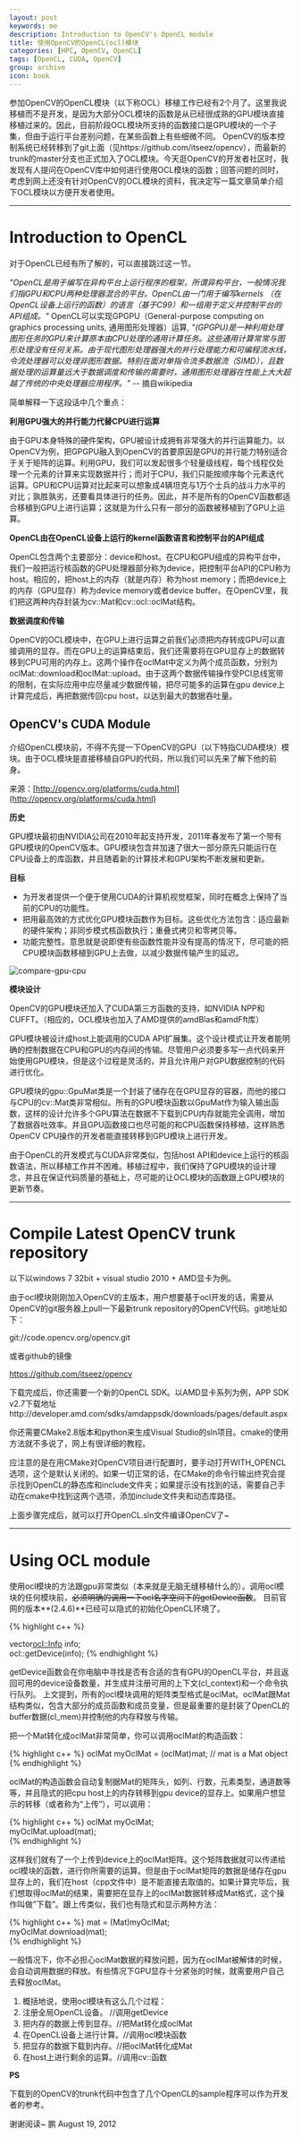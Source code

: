 ```yaml
---
layout: post
keywords: me
description: Introduction to OpenCV's OpenCL module
title: 使用OpenCV的OpenCL(ocl)模块
categories: [HPC, OpenCV, OpenCL]
tags: [OpenCL, CUDA, OpenCV]
group: archive
icon: book
---
```

参加OpenCV的OpenCL模块（以下称OCL）移植工作已经有2个月了。这里我说移植而不是开发，是因为大部分OCL模块的函数是从已经很成熟的GPU模块直接移植过来的。因此，目前阶段OCL模块所支持的函数接口是GPU模块的一个子集，但由于运行平台差别问题，在某些函数上有些细微不同。
OpenCV的版本控制系统已经转移到了git上面（见https://github.com/itseez/opencv），而最新的trunk的master分支也正式加入了OCL模块。今天逛OpenCV的开发者社区时，我发现有人提问在OpenCV库中如何进行使用OCL模块的函数；回答问题的同时，考虑到网上还没有针对OpenCV的OCL模块的资料，我决定写一篇文章简单介绍下OCL模块以方便开发者使用。

* * *

Introduction to OpenCL
======================
对于OpenCL已经有所了解的，可以直接跳过这一节。

_"OpenCL是用于编写在异构平台上运行程序的框架，所谓异构平台，一般情况我们指GPU和CPU两种处理器混合的平台。OpenCL由一门用于编写kernels （在OpenCL设备上运行的函数）的语言（基于C99）和一组用于定义并控制平台的API组成。"_
OpenCL可以实现GPGPU（General-purpose computing on graphics processing units, 通用图形处理器）运算, _"(GPGPU)是一种利用处理图形任务的GPU来计算原本由CPU处理的通用计算任务。这些通用计算常常与图形处理没有任何关系。由于现代图形处理器强大的并行处理能力和可编程流水线，令流处理器可以处理非图形数据。特别在面对单指令流多数据流（SIMD），且数据处理的运算量远大于数据调度和传输的需要时，通用图形处理器在性能上大大超越了传统的中央处理器应用程序。"_ -- 摘自wikipedia

简单解释一下这段话中几个重点：

**利用GPU强大的并行能力代替CPU进行运算**

由于GPU本身特殊的硬件架构，GPU被设计成拥有非常强大的并行运算能力。以OpenCV为例，把GPGPU融入到OpenCV的首要原因是GPU的并行能力特别适合于关于矩阵的运算。利用GPU，我们可以发起很多个轻量级线程，每个线程仅处理一个元素的计算来实现数据并行；而对于CPU，我们只能按顺序每个元素迭代运算。GPU和CPU运算对比起来可以想象成4辆坦克与1万个士兵的战斗力水平的对比；孰胜孰劣，还要看具体进行的任务。因此，并不是所有的OpenCV函数都适合移植到GPU上进行运算；这就是为什么只有一部分的函数被移植到了GPU上运算。

**OpenCL由在OpenCL设备上运行的kernel函数语言和控制平台的API组成**

OpenCL包含两个主要部分：device和host。在CPU和GPU组成的异构平台中，我们一般把运行核函数的GPU处理器部分称为device，把控制平台API的CPU称为host。相应的，把host上的内存（就是内存）称为host memory；而把device上的内存（GPU显存）称为device memory或者device buffer。在OpenCV里，我们把这两种内存封装为cv::Mat和cv::ocl::oclMat结构。


**数据调度和传输**

OpenCV的OCL模块中，在GPU上进行运算之前我们必须把内存转成GPU可以直接调用的显存。而在GPU上的运算结束后，我们还需要将在GPU显存上的数据转移到CPU可用的内存上。这两个操作在oclMat中定义为两个成员函数，分别为oclMat::download和oclMat::upload。由于这两个数据传输操作受PCI总线宽带的限制，在实际应用中应尽量减少数据传输，把尽可能多的运算在gpu device上计算完成后，再把数据传回cpu host，以达到最大的数据吞吐量。


OpenCV's CUDA Module
--------------------

介绍OpenCL模块前，不得不先提一下OpenCV的GPU（以下特指CUDA模块）模块。由于OCL模块是直接移植自GPU的代码，所以我们可以先来了解下他的前身。

来源：[http://opencv.org/platforms/cuda.html](http://opencv.org/platforms/cuda.html)

**历史**

GPU模块最初由NVIDIA公司在2010年起支持开发，2011年春发布了第一个带有GPU模块的OpenCV版本。GPU模块包含并加速了很大一部分原先只能运行在CPU设备上的库函数，并且随着新的计算技术和GPU架构不断发展和更新。

**目标**

- 为开发者提供一个便于使用CUDA的计算机视觉框架，同时在概念上保持了当前的CPU的功能性。
- 把用最高效的方式优化GPU模块函数作为目标。这些优化方法包含：适应最新的硬件架构；非同步模式核函数执行；重叠式拷贝和零拷贝等。
- 功能完整性。意思就是说即使有些函数性能并没有提高的情况下，尽可能的把CPU模块函数移植到GPU上去做，以减少数据传输产生的延迟。

![compare-gpu-cpu](/image/compare-gpu-cpu.png)

**模块设计**

OpenCV的GPU模块还加入了CUDA第三方函数的支持，如NVIDIA NPP和CUFFT。（相应的，OCL模块也加入了AMD提供的amdBlas和amdFft库）

GPU模块被设计成host上能调用的CUDA API扩展集。这个设计模式让开发者能明确的控制数据在CPU和GPU的内存间的传输。尽管用户必须要多写一点代码来开始使用GPU模块，但是这个过程是灵活的，并且允许用户对GPU数据控制的代码进行优化。

GPU模块的gpu::GpuMat类是一个封装了储存在在GPU显存的容器，而他的接口与CPU的cv::Mat类非常相似。所有的GPU模块函数以GpuMat作为输入输出函数，这样的设计允许多个GPU算法在数据不下载到CPU内存就能完全调用，增加了数据吞吐效率。并且GPU函数接口也尽可能的和CPU函数保持移植，这样熟悉OpenCV CPU操作的开发者能直接转移到GPU模块上进行开发。

由于OpenCL的开发模式与CUDA非常类似，包括host API和device上运行的核函数语法，所以移植工作并不困难。移植过程中，我们保持了GPU模块的设计理念，并且在保证代码质量的基础上，尽可能的让OCL模块的函数跟上GPU模块的更新节奏。

* * *

Compile Latest OpenCV trunk repository
======================================
以下以windows 7 32bit + visual studio 2010 + AMD显卡为例。

由于ocl模块刚刚加入OpenCV的主版本，用户想要基于ocl开发的话，需要从OpenCV的git服务器上pull一下最新trunk repository的OpenCV代码。git地址如下：

git://code.opencv.org/opencv.git

或者github的镜像

https://github.com/itseez/opencv

下载完成后，你还需要一个新的OpenCL SDK。以AMD显卡系列为例，APP SDK v2.7下载地址http://developer.amd.com/sdks/amdappsdk/downloads/pages/default.aspx

你还需要CMake2.8版本和python来生成Visual Studio的sln项目。cmake的使用方法就不多说了，网上有很详细的教程。

应注意的是在用CMake对OpenCV项目进行配置时，要手动打开WITH_OPENCL选项，这个是默认关闭的。如果一切正常的话，在CMake的命令行输出终究会提示找到OpenCL的静态库和include文件夹；如果提示没有找到的话，需要自己手动在cmake中找到这两个选项，添加include文件夹和动态库路径。

上面步骤完成后，就可以打开OpenCL.sln文件编译OpenCV了~


* * *

Using OCL module
================

使用ocl模块的方法跟gpu非常类似（本来就是无脑无缝移植什么的）。调用ocl模块的任何模块前，<del>必须明确的调用一下ocl名字空间下的getDevice函数</del>。
目前官网的版本**(2.4.6)**已经可以隐式的初始化OpenCL环境了。

{% highlight c++ %}

vector<ocl::Info> info;  
ocl::getDevice(info); 
{% endhighlight %}

getDevice函数会在你电脑中寻找是否有合适的含有GPU的OpenCL平台，并且返回可用的device设备数量，并生成并注册可用的上下文(cl_context)和一个命令执行队列。
上文提到，所有的ocl模块调用的矩阵类型格式是oclMat。oclMat跟Mat结构类似，包含大部分的成员函数和成员变量，但是最重要的是封装了OpenCL的buffer数据(cl_mem)并控制他的内存释放与传输。

把一个Mat转化成oclMat非常简单，你可以调用oclMat的构造函数：

{% highlight c++ %}
oclMat myOclMat = (oclMat)mat; // mat is a Mat object  
{% endhighlight %}

oclMat的构造函数会自动复制据Mat的矩阵头，如列、行数，元素类型，通道数等等，并且隐式的把cpu host上的内存转移到gpu device的显存上。如果用户想显示的转移（或者称为“上传”），可以调用：

{% highlight c++ %}
oclMat myOclMat;  
myOclMat.upload(mat);  
{% endhighlight %}

这样我们就有了一个上传到device上的oclMat矩阵。这个矩阵数据就可以传递给ocl模块的函数，进行你所需要的运算。但是由于oclMat矩阵的数据是储存在gpu显存上的，我们在host（cpp文件中）是不能直接去取值的。如果计算完毕后，我们想取得oclMat的结果，需要把在显存上的oclMat数据转移成Mat格式，这个操作叫做”下载”。跟上传类似，我们也有隐式和显示两种方法：

{% highlight c++ %}
mat = (Mat)myOclMat;  
myOclMat.download(mat);   
{% endhighlight %}

一般情况下，你不必担心oclMat数据的释放问题，因为在oclMat被解体的时候，会自动调用数据的释放。有些情况下GPU显存十分紧张的时候，就需要用户自己去释放oclMat。

1. 概括地说，使用ocl模块有这么几个过程：
2. 注册全局OpenCL设备。 //调用getDevice
3. 把内存的数据上传到显存。//把Mat转化成oclMat
4. 在OpenCL设备上进行计算。//调用ocl模块函数
5. 把显存的数据下载到内存。//把oclMat转化成Mat
6. 在host上进行剩余的运算。//调用cv::函数

**PS**

下载到的OpenCV的trunk代码中包含了几个OpenCL的sample程序可以作为开发者的参考。

谢谢阅读~
鹏 
August 19, 2012

